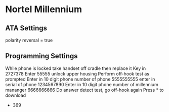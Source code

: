 # Nortel Millennium

## ATA Settings
polarity reversal = true


## Programming Settings
While phone is locked
take handset off cradle then replace it
Key in 2727378
Enter 55555
unlock upper housing
Perform off-hook test as prompted
Enter in 10 digit phone number of phone 5555555555
enter in serial of phone 1234567890
Enter in 10 digit phone number of millennium mananger 6666666666
Do answer detect test, go off-hook again
Press * to download

* 369
